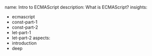 name: Intro to ECMAScript
description: What is ECMAScript?
insights:
  - ecmascript
  - const-part-1
  - const-part-2
  - let-part-1
  - let-part-2
aspects:
  - introduction
  - deep
